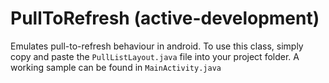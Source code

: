 PullToRefresh (active-development)
=============

Emulates pull-to-refresh behaviour in android. To use this class, simply copy and paste the ``PullListLayout.java`` file into your project folder. A working sample can be found in ``MainActivity.java``
